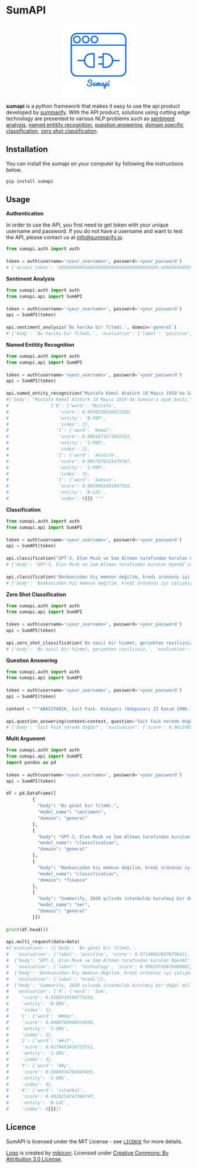 # SumAPI

<p align="center"><img src="https://raw.githubusercontent.com/summarify/sumapi/main/docs/sumapi_logo.png" width="200" height="200"></p>

**sumapi** is a python framework that makes it easy to use the api product developed by [summarify](https://summarify.io/). With the API product, solutions using cutting edge technology are presented to various NLP problems such as [sentiment analysis](https://en.wikipedia.org/wiki/Sentiment_analysis), [named entitity recognition](https://en.wikipedia.org/wiki/Named-entity_recognition), [question answering](https://en.wikipedia.org/wiki/Question_answering), [domain specific classification](https://en.wikipedia.org/wiki/Document_classification), [zero shot classification](https://en.wikipedia.org/wiki/Zero-shot_learning).


## Installation

You can install the sumapi on your computer by following the instructions below.

```bash
pip install sumapi
```

## Usage

**Authentication**

In order to use the API, you first need to get token with your unique username and password. If you do not have a username and want to test the API, please contact us at [info@summarify.io](mailto:info@summarify.io).

```python
from sumapi.auth import auth

token = auth(username='<your_username>', password='<your_password')
# {'access_token': 'XXXXXXXXXXXXXXXXXXXXXXXXXXXXXXXXXXXXXX.XXXXXXXXXXXXXXXXXXXXXXXXXXXXXXXXXXXXXXXXXX.XXXXXXXXXXXXXXXXXXXXXXXXXXXXXXXXXXXXXXXXXXX', 'token_type': 'bearer'}
```

**Sentiment Analysis**

```python
from sumapi.auth import auth
from sumapi.api import SumAPI

token = auth(username='<your_username>', password='<your_password')
api = SumAPI(token)

api.sentiment_analysis('Bu harika bir filmdi.', domain='general')
# {'body': 'Bu harika bir filmdi.', 'evaluation': {'label': 'positive', 'score': 0.983938992023468}}

```

**Named Entitity Recognition**

```python
from sumapi.auth import auth
from sumapi.api import SumAPI

token = auth(username='<your_username>', password='<your_password')
api = SumAPI(token)

api.named_entity_recognition("Mustafa Kemal Atatürk 19 Mayıs 1919'da Samsun'a ayak bastı.", domain='general')
#{'body': "Mustafa Kemal Atatürk 19 Mayıs 1919'da Samsun'a ayak bastı.", 'evaluation':
#                {'0': {'word': 'Mustafa',
#                   'score': 0.9938516616821289,
#                   'entity': 'B-PER',
#                   'index': 1},
#                  '1': {'word': 'Kemal',
#                   'score': 0.9881671071052551,
#                   'entity': 'I-PER',
#                   'index': 2},
#                  '2': {'word': 'Atatürk',
#                   'score': 0.9957979321479797,
#                   'entity': 'I-PER',
#                   'index': 3},
#                  '3': {'word': 'Samsun',
#                   'score': 0.9059983491897583,
#                   'entity': 'B-LOC',
#                   'index': 9}}} """
```

**Classification**

```python
from sumapi.auth import auth
from sumapi.api import SumAPI

token = auth(username='<your_username>', password='<your_password')
api = SumAPI(token)

api.classification("GPT-3, Elon Musk ve Sam Altman tarafından kurulan OpenAI'in üzerinde birkaç yıldır çalışma yürüttüğü bir yapay zekâ teknolojisi", domain='general')
# {'body': "GPT-3, Elon Musk ve Sam Altman tarafından kurulan OpenAI'in üzerinde birkaç yıldır çalışma yürüttüğü bir yapay zekâ teknolojisi", 'evaluation': {'label': 'technology', 'score': 0.9983301758766174}}

api.classification('Bankanızdan hiç memnun değilim, kredi ürününüz iyi çalışmıyor.', domain='finance')
# {'body': 'Bankanızdan hiç memnun değilim, kredi ürününüz iyi çalışmıyor.', 'evaluation': {'label': 'kredi'}}
```

**Zero Shot Classification**

```python
from sumapi.auth import auth
from sumapi.api import SumAPI

token = auth(username='<your_username>', password='<your_password')
api = SumAPI(token)

api.zero_shot_classification('Bu nasıl bir hizmet, gerçekten rezilsiniz.', categories='talep,şikayet,öneri')
# {'body': 'Bu nasıl bir hizmet, gerçekten rezilsiniz.', 'evaluation': {'sequence': 'Bu nasıl bir hizmet, gerçekten rezilsiniz.', 'labels': ['şikayet', 'öneri', 'talep'], 'scores': [0.97139573097229, 0.8201411962509155, 0.5891757011413574], 'label': 'şikayet'}}
```

**Question Answering**

```python
from sumapi.auth import auth
from sumapi.api import SumAPI

token = auth(username='<your_username>', password='<your_password')
api = SumAPI(token)

context = """ABASIYANIK, Sait Faik. Hikayeci (Adapazarı 23 Kasım 1906-İstanbul 11 Mayıs 1954). İlk öğrenimine Adapazarı’nda Rehber-i Terakki Mektebi’nde başladı. İki yıl kadar Adapazarı İdadisi’nde okudu. İstanbul Erkek Lisesi’nde devam ettiği orta öğrenimini Bursa Lisesi’nde tamamladı (1928). İstanbul Edebiyat Fakültesi’ne iki yıl devam ettikten sonra babasının isteği üzerine iktisat öğrenimi için İsviçre’ye gitti. Kısa süre sonra iktisat öğrenimini bırakarak Lozan’dan Grenoble’a geçti. Üç yıl başıboş bir edebiyat öğrenimi gördükten sonra babası tarafından geri çağrıldı (1933). Bir müddet Halıcıoğlu Ermeni Yetim Mektebi'nde Türkçe grup dersleri öğretmenliği yaptı. Ticarete atıldıysa da tutunamadı. Bir ay Haber gazetesinde adliye muhabirliği yaptı (1942). Babasının ölümü üzerine aileden kalan emlakin geliri ile avare bir hayata başladı. Evlenemedi. Yazları Burgaz adasındaki köşklerinde, kışları Şişli’deki apartmanlarında annesi ile beraber geçen bu fazla içkili bohem hayatı ömrünün sonuna kadar sürdü."""

api.question_answering(context=context, question="Sait Faik nerede doğdu?")
# {'body': 'Sait Faik nerede doğdu?', 'evaluation': {'score': 0.9611985087394714, 'answer': 'Adapazarı'}}
```

**Multi Argument**

```python
from sumapi.auth import auth
from sumapi.api import SumAPI
import pandas as pd

token = auth(username='<your_username>', password='<your_password')
api = SumAPI(token)

df = pd.DataFrame([
          {
            "body": "Bu güzel bir filmdi.",
            "model_name": "sentiment",
            "domain": "general"
          },
          {
            "body": "GPT-3, Elon Musk ve Sam Altman tarafından kurulan OpenAI'in üzerinde birkaç yıldır çalışma yürüttüğü bir yapay zekâ teknolojisi..",
            "model_name": "classification",
            "domain": "general"
          },
          {
            "body": "Bankanızdan hiç memnun değilim, kredi ürününüz iyi çalışmıyor.",
            "model_name": "classification",
            "domain": "finance"
          },
          {
            "body": "Summarify, 2020 yılında istanbulda kurulmuş bir doğal dil işleme ve yapay zeka şirketidir..",
            "model_name": "ner",
            "domain": "general"
          }])

print(df.head())

api.multi_request(data=data)
#{'evaluations': [{'body': 'Bu güzel bir filmdi.',
#   'evaluation': {'label': 'positive', 'score': 0.9714869260787964}},
#  {'body': "GPT-3, Elon Musk ve Sam Altman tarafından kurulan OpenAI'in üzerinde birkaç yıldır çalışma yürüttüğü bir yapay zekâ teknolojisi..",
#   'evaluation': {'label': 'technology', 'score': 0.9982953667640686}},
#  {'body': 'Bankanızdan hiç memnun değilim, kredi ürününüz iyi çalışmıyor.',
#   'evaluation': {'label': 'kredi'}},
#  {'body': 'Summarify, 2020 yılında istanbulda kurulmuş bir doğal dil işleme ve yapay zeka şirketidir..',
#   'evaluation': {'0': {'word': 'Sum',
#     'score': 0.6308539509773254,
#     'entity': 'B-ORG',
#     'index': 1},
#    '1': {'word': '##mar',
#     'score': 0.6408769488334656,
#     'entity': 'I-ORG',
#     'index': 2},
#    '2': {'word': '##if',
#     'score': 0.8179663419723511,
#     'entity': 'I-ORG',
#     'index': 3},
#    '3': {'word': '##y',
#     'score': 0.5688334703445435,
#     'entity': 'I-ORG',
#     'index': 4},
#    '4': {'word': 'istanbul',
#     'score': 0.9028254747390747,
#     'entity': 'B-LOC',
#     'index': 8}}}]}
```


## Licence

SumAPI is licensed under the MIT License - see [`LICENSE`](https://github.com/summarify/sumapi/blob/master/LICENSE) for more details.

[Logo](https://thenounproject.com/search/?q=api&i=719168/) is created by [mikicon](https://thenounproject.com/mikicon/). Licensed under [Creative Commons: By Attribution 3.0 License](https://creativecommons.org/licenses/by/3.0/).
